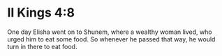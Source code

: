 # II Kings 4:8

One day Elisha went on to Shunem, where a wealthy woman lived, who urged him to eat some food. So whenever he passed that way, he would turn in there to eat food.
